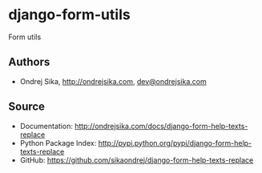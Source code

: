 django-form-utils
=================

Form utils

Authors
-------
*  Ondrej Sika, <http://ondrejsika.com>, dev@ondrejsika.com

Source
------
* Documentation: <http://ondrejsika.com/docs/django-form-help-texts-replace>
* Python Package Index: <http://pypi.python.org/pypi/django-form-help-texts-replace>
* GitHub: <https://github.com/sikaondrej/django-form-help-texts-replace>
